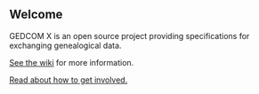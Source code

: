 Welcome
-------

GEDCOM X is an open source project providing specifications for exchanging genealogical data.

[See the wiki](https://github.com/FamilySearch/gedcomx/wiki) for more information.

[Read about how to get involved.](https://github.com/FamilySearch/gedcomx/wiki/Community)

